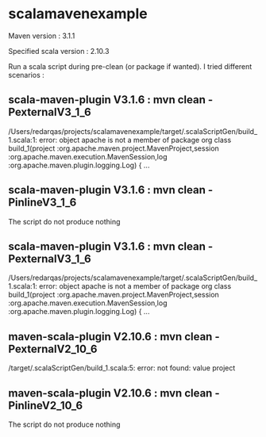scalamavenexample
=================

Maven version : 3.1.1

Specified scala version : 2.10.3

Run a scala script during pre-clean (or package if wanted). I tried different scenarios :

## scala-maven-plugin V3.1.6 : mvn clean -PexternalV3_1_6

/Users/redarqas/projects/scalamavenexample/target/.scalaScriptGen/build_1.scala:1: error: object apache is not a member of package org
class build_1(project :org.apache.maven.project.MavenProject,session :org.apache.maven.execution.MavenSession,log :org.apache.maven.plugin.logging.Log) {
...

## scala-maven-plugin V3.1.6 : mvn clean -PinlineV3_1_6

The script do not produce nothing 

## scala-maven-plugin V3.1.6 : mvn clean -PexternalV3_1_6

/Users/redarqas/projects/scalamavenexample/target/.scalaScriptGen/build_1.scala:1: error: object apache is not a member of package org
class build_1(project :org.apache.maven.project.MavenProject,session :org.apache.maven.execution.MavenSession,log :org.apache.maven.plugin.logging.Log) {
...

## maven-scala-plugin V2.10.6 : mvn clean -PexternalV2_10_6

/target/.scalaScriptGen/build_1.scala:5: error: not found: value project

## maven-scala-plugin V2.10.6 : mvn clean -PinlineV2_10_6

The script do not produce nothing 
